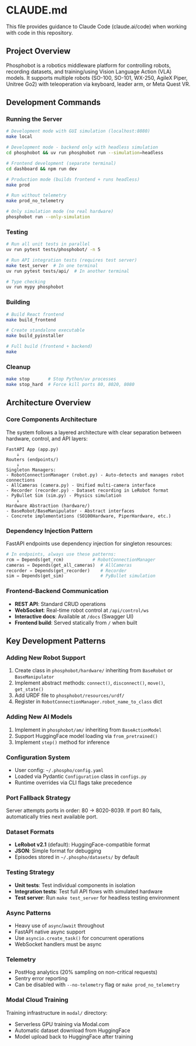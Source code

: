 # CLAUDE.md

This file provides guidance to Claude Code (claude.ai/code) when working with code in this repository.

## Project Overview

Phosphobot is a robotics middleware platform for controlling robots, recording datasets, and training/using Vision Language Action (VLA) models. It supports multiple robots (SO-100, SO-101, WX-250, AgileX Piper, Unitree Go2) with teleoperation via keyboard, leader arm, or Meta Quest VR.

## Development Commands

### Running the Server

```bash
# Development mode with GUI simulation (localhost:8080)
make local

# Development mode - backend only with headless simulation
cd phosphobot && uv run phosphobot run --simulation=headless

# Frontend development (separate terminal)
cd dashboard && npm run dev

# Production mode (builds frontend + runs headless)
make prod

# Run without telemetry
make prod_no_telemetry

# Only simulation mode (no real hardware)
phosphobot run --only-simulation
```

### Testing

```bash
# Run all unit tests in parallel
uv run pytest tests/phosphobot/ -n 5

# Run API integration tests (requires test server)
make test_server  # In one terminal
uv run pytest tests/api/  # In another terminal

# Type checking
uv run mypy phosphobot
```

### Building

```bash
# Build React frontend
make build_frontend

# Create standalone executable
make build_pyinstaller

# Full build (frontend + backend)
make
```

### Cleanup

```bash
make stop       # Stop Python/uv processes
make stop_hard  # Force kill ports 80, 8020, 8080
```

## Architecture Overview

### Core Components Architecture

The system follows a layered architecture with clear separation between hardware, control, and API layers:

```
FastAPI App (app.py)
    ↓
Routers (endpoints/)
    ↓
Singleton Managers:
- RobotConnectionManager (robot.py) - Auto-detects and manages robot connections
- AllCameras (camera.py) - Unified multi-camera interface
- Recorder (recorder.py) - Dataset recording in LeRobot format
- PyBullet Sim (sim.py) - Physics simulation
    ↓
Hardware Abstraction (hardware/)
- BaseRobot/BaseManipulator - Abstract interfaces
- Concrete implementations (SO100Hardware, PiperHardware, etc.)
```

### Dependency Injection Pattern

FastAPI endpoints use dependency injection for singleton resources:

```python
# In endpoints, always use these patterns:
rcm = Depends(get_rcm)           # RobotConnectionManager
cameras = Depends(get_all_cameras)  # AllCameras
recorder = Depends(get_recorder)    # Recorder
sim = Depends(get_sim)              # PyBullet simulation
```

### Frontend-Backend Communication

- **REST API**: Standard CRUD operations
- **WebSocket**: Real-time robot control at `/api/control/ws`
- **Interactive docs**: Available at `/docs` (Swagger UI)
- **Frontend build**: Served statically from `/` when built

## Key Development Patterns

### Adding New Robot Support

1. Create class in `phosphobot/hardware/` inheriting from `BaseRobot` or `BaseManipulator`
2. Implement abstract methods: `connect()`, `disconnect()`, `move()`, `get_state()`
3. Add URDF file to `phosphobot/resources/urdf/`
4. Register in `RobotConnectionManager.robot_name_to_class` dict

### Adding New AI Models

1. Implement in `phosphobot/am/` inheriting from `BaseActionModel`
2. Support HuggingFace model loading via `from_pretrained()`
3. Implement `step()` method for inference

### Configuration System

- User config: `~/.phospho/config.yaml`
- Loaded via Pydantic `Configuration` class in `configs.py`
- Runtime overrides via CLI flags take precedence

### Port Fallback Strategy

Server attempts ports in order: 80 → 8020-8039. If port 80 fails, automatically tries next available port.

### Dataset Formats

- **LeRobot v2.1** (default): HuggingFace-compatible format
- **JSON**: Simple format for debugging
- Episodes stored in `~/.phospho/datasets/` by default

### Testing Strategy

- **Unit tests**: Test individual components in isolation
- **Integration tests**: Test full API flows with simulated hardware
- **Test server**: Run `make test_server` for headless testing environment

### Async Patterns

- Heavy use of `async`/`await` throughout
- FastAPI native async support
- Use `asyncio.create_task()` for concurrent operations
- WebSocket handlers must be async

### Telemetry

- PostHog analytics (20% sampling on non-critical requests)
- Sentry error reporting
- Can be disabled with `--no-telemetry` flag or `make prod_no_telemetry`

### Modal Cloud Training

Training infrastructure in `modal/` directory:
- Serverless GPU training via Modal.com
- Automatic dataset download from HuggingFace
- Model upload back to HuggingFace after training